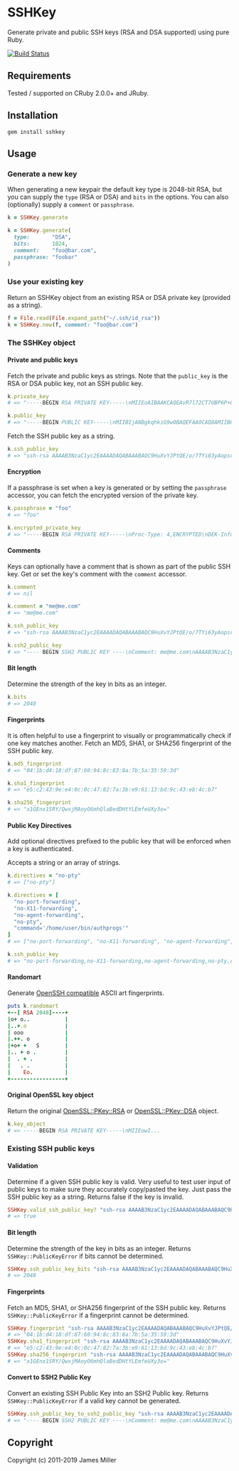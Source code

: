 # SSHKey

Generate private and public SSH keys (RSA and DSA supported) using pure Ruby.

[![Build Status](https://secure.travis-ci.org/bensie/sshkey.svg?branch=master)](http://travis-ci.org/bensie/sshkey)

## Requirements

Tested / supported on CRuby 2.0.0+ and JRuby.

## Installation

    gem install sshkey

## Usage

### Generate a new key

When generating a new keypair the default key type is 2048-bit RSA, but you can supply the `type` (RSA or DSA) and `bits` in the options.
You can also (optionally) supply a `comment` or `passphrase`.

```ruby
k = SSHKey.generate

k = SSHKey.generate(
  type:       "DSA",
  bits:       1024,
  comment:    "foo@bar.com",
  passphrase: "foobar"
)
```

### Use your existing key

Return an SSHKey object from an existing RSA or DSA private key (provided as a string).

```ruby
f = File.read(File.expand_path("~/.ssh/id_rsa"))
k = SSHKey.new(f, comment: "foo@bar.com")
```

### The SSHKey object

#### Private and public keys

Fetch the private and public keys as strings. Note that the `public_key` is the RSA or DSA public key, not an SSH public key.

```ruby
k.private_key
# => "-----BEGIN RSA PRIVATE KEY-----\nMIIEoAIBAAKCAQEAvR7l72CT7UBP6P+02Iut8gKKbKyekz/pQxnckPp1VafuaIwC\nMvYfP4ffVJTcY5IhU9mISNxZf6YDQ0TuD1aOrZYG9wsIgGY0nXhOUZxe/Q5I+V7D\nOI/hSzKF7W0cNCvaJPUSo8+soCLNSQ5mjnV3sRZ6uJwGFN30i1GulqHHKkx3vGxb\niaAL9YG58dPSbPGHFTA/epqUyd1fzCuWHyL9dHW7aw4RroNyEtVdiftAQfaK20I2\nueeDfuEtCPaxQYFQqbz5kKnXQx3fwHRpC7/84xHxsrY576evGxHw4p5EJD37scNN\ncneTG3Ly79/VVSAlrSm6ltutx0+S70scCqK0ewIDAQABAoH/MjwC15LPuDVdBIbn\ngp2XlrEWE8fGV1ainzA/ZkMg55+ztBF8hAzcQAPXTqA76jbmo18k1DWzkDSIqVWl\n5m0XeQRg1T4ZBAIh97H9G7BtispAl/yT3nJZZaAF8wsIctMzHp36VYjUUbTs0nsA\nwtZw9JkEAAVxmBlc26TWuyw9uv4fYXuR+uOsWH8jTTVPvxM9FaCCdK+dOMnswm7Y\nlOAlJj5dANkB2KPwIeE461ThyMo9GHEjpsvciMhKLuBoTSucNkhdgapAmYTSI+/1\nf1cA/KEdCMs9ANr1HFujeS01+N1Xrw/yW6EazaDN1oFHCVORtlB295Eac0Wq6y/P\npf1BAoGBAPIw4HQWsolU3f4FdIvc2POAcSJDRgt++I9Qt/QXq1SJ2dGKIveFiJgo\nZjCfHQFVZ8xl64cLzQ1WagZA1JBbbk9g5RxHDxRv7q+Kn3ogugDo9GUoQvpuuAU6\nXHoR/mLinDorJUnttL3U49xTMfrrut4qkUg+daBVptPtylpio6EDAoGBAMfnYq08\nfd/cPEQ2XPeswgtzXsKNLqA6UXBM7ZauKaFLByjy8peMMF6JPOYlBKQif5k+Egmu\nWIe8oTm8Nn5Ymt32bEd+MkHUC7kFzQeiXnM3u0oKzJMXLAvjSTs296g50YM5zJTC\nl64ACQmQOLZ9tdKorl52ZcmdbBEcZ2uwRvkpAoGAKhs5SrWPgLTSi5FjO9W/mkYg\nZTaQ/PqsOC5ubO+Yh/AXgIiln6cFon6Tlax0HIE+tJibpDT3B3SYplGrIxXiTcao\nzovEIWd8deSB6Xe7HuFhbBzd2DBbqf0FiuuJ8KM5ShuqNfovzDkxDGMic198c5eu\n/oJtbNy3Tm0vGxu/GwUCgYAgmRPXShkAq0pMmUzZups+AMdAFIO47ymelXzc6HOz\ncKevPsbefabZk6mRohG6rkF+fMe2Om8HW3QzFQUR32MJtQh9NA//+hMbTd3cU9bx\nFPJ+pXostkehfKPReyoxjZQjwQYicAUKA8l1fMYyxBclTgp5Lvd0RC5+L9KRlgJM\n2QKBgGVIWRNVpGg38dDqdq/4ue1BoTFhqoMGi6WQm3xa+NH+lyJGacdUhGRz8PxN\nhVKpIj8ljg2Rq/CA9qSgL/Z9rhn8QUMWULuAroCp0S2pMBtZ2RB+Mg2FdVFR9/Ft\nfG7co6mKUGkFPtr48EMfeKY88BRsp3yGOsROGdDsCHItjOVH\n-----END RSA PRIVATE KEY-----\n"

k.public_key
# => "-----BEGIN PUBLIC KEY-----\nMIIBIjANBgkqhkiG9w0BAQEFAAOCAQ8AMIIBCgKCAQEAvR7l72CT7UBP6P+02Iut\n8gKKbKyekz/pQxnckPp1VafuaIwCMvYfP4ffVJTcY5IhU9mISNxZf6YDQ0TuD1aO\nrZYG9wsIgGY0nXhOUZxe/Q5I+V7DOI/hSzKF7W0cNCvaJPUSo8+soCLNSQ5mjnV3\nsRZ6uJwGFN30i1GulqHHKkx3vGxbiaAL9YG58dPSbPGHFTA/epqUyd1fzCuWHyL9\ndHW7aw4RroNyEtVdiftAQfaK20I2ueeDfuEtCPaxQYFQqbz5kKnXQx3fwHRpC7/8\n4xHxsrY576evGxHw4p5EJD37scNNcneTG3Ly79/VVSAlrSm6ltutx0+S70scCqK0\newIDAQAB\n-----END PUBLIC KEY-----\n"
```

Fetch the SSH public key as a string.

```ruby
k.ssh_public_key
# => "ssh-rsa AAAAB3NzaC1yc2EAAAADAQABAAABAQC9HuXvYJPtQE/o/7TYi63yAopsrJ6TP+lDGdyQ+nVVp+5ojAIy9h8/h99UlNxjkiFT2YhI3Fl/pgNDRO4PVo6tlgb3CwiAZjSdeE5RnF79Dkj5XsM4j+FLMoXtbRw0K9ok9RKjz6ygIs1JDmaOdXexFnq4nAYU3fSLUa6WoccqTHe8bFuJoAv1gbnx09Js8YcVMD96mpTJ3V/MK5YfIv10dbtrDhGug3IS1V2J+0BB9orbQja554N+4S0I9rFBgVCpvPmQqddDHd/AdGkLv/zjEfGytjnvp68bEfDinkQkPfuxw01yd5MbcvLv39VVICWtKbqW263HT5LvSxwKorR7"
```

#### Encryption

If a passphrase is set when a key is generated or by setting the `passphrase` accessor, you can
fetch the encrypted version of the private key.

```ruby
k.passphrase = "foo"
# => "foo"

k.encrypted_private_key
# => "-----BEGIN RSA PRIVATE KEY-----\nProc-Type: 4,ENCRYPTED\nDEK-Info: AES-128-CBC,748B766CFB185C3BD1D7E4D31113EBDA\n\ntWbfOuAjBlSZdq3kdJTLZJ7prjNWOKuGpeesNfVZDziIaZNCUakvgnUFdX3IZZnj\nEYITfjZ1TEUY3EkemL/57txiP3A4iOMDK2JGg8lp3G45x6c9XucJ2YxgvMye/ugP\n014MzLvBNunWq8TolkFj4gbc+WCqsyFqGdpRsf/hx7PcLDd2nvS5zxjBAPno87KN\nYgEnZYrpyl01ePucwFVWlrlGJdc0+F+0Ms5gpjMds56YL3Rwv9BlWzapVtrqN29r\nZg0otylPAyuGJOQ8srDOa+pbSySXvcdoKfR6xQ9fIB0tUfGgrH3c5O0/rEW7FSiO\n6ng4ntXXOKKkQfCezXQVvqMjKtKAbcKaPYAvrB2Gp2VIPUN5tN52nKuWvQWPA0P/\nm/uKiFkvzDWj8xMEOdzDAG9/7ysX+T5angvhfT23+NEdGIlPZLDRHI3f+2Itn99f\nvVoDYUXiyd5h7VwOTn6scebbvyPY8DiWpB/5iaU8WBPr7TVTl9n2z+Gmy4eg3wS0\nTU4hGlKv7MiITO2+dOCZTVrKn9/gTgmtyiLucb4huBH88Nsj4zWnTrVjMMBWsTUD\nkzvo9081zgDKKeawcbZYdI1Tc4epV7SMTHpx1ztzIlPdQ6kRaWomwMSarQeSlhJe\naFx67cde6M3Kc3LOgE0VT+3NvVLnkDwkytwnQKLd6oT3d1kFxWXjMwqiPbSzz3bf\nkOhG01gsJDXIzAgDlOlhE+Qlsd3yc734UIH98rTFMVB00HS36WLuz3hh+Ew4rsrf\nDIuRIdxL/4GVdQ8J5WpSoN0tF5iQD1wpEMU2vUjYjj9TZkhpOpnK3UVvbKd4WPsV\n956XJT7ZDvX4+pvHc5GJq/UX5h42kycY0hftUoLapXt5Nhb/fL8mUT8Eix184uiO\n5mA3fgRP3oGJ28N653X/+kL2YhXCeTd2VjkVhKruuoex96Igyt8W7wW5y7MOPezf\nwfo8IzidcJcDR1W4OEOXr+oDlCE1CLGCzmenR+AUIisqz45yb5G076l8PQkI3NWC\nBhT1YbTds4QzrndIDZgMm65ZCaklm+FVHWV61rXd9rlugcq+flQuXAE/EnFtySMc\n3lztrzXulLXzgLrYG355JbQFddwehO7LdxKZA9LHC9/odcoVI9RBj1CzshYtlftR\nn56nxPTIxRTVjQdgCZ6VcjZhwv1I904NtGm4SZupiShXsbHzAfaeJ54GMq4PRlgN\nmH7JrI9/puBb1dLD0XNgPtmYIo18v9e7g9o+un/wDtxCTxhQtD0npPo1IuW4cW7q\n07lZPwGkN2FD2PNTBGXeQ6/EXTHxlyFn62GSr+DmXu0O8MJS827Vd4b8QmKzRTxf\nFEmtVhiD15KlrQxwajmhqfY6KHRxbBuG/w7ioRr2Vl0G9NmKwmJkQO8dM+mJ8rVE\nsWvm8xVm1bowahzDVPnyFUUjuGNi6jFElkv8zvlQUoTcjSZHPrQSHuX742f5Spph\nLLCHdGZ2Ry8UGPlqKtvd6V/z25NsBgbuit+hNkBsdIztH7MVGAhKSMgk1FgXmKzV\nmZnPigq5WAHtIvojzI9NfZxU2Avif0yymXNtOnipw0sCJ0notN8NuGdQEmyxThqW\n-----END RSA PRIVATE KEY-----\n"
```

#### Comments

Keys can optionally have a comment that is shown as part of the public SSH key. Get or
set the key's comment with the `comment` accessor.

```ruby
k.comment
# => nil

k.comment = "me@me.com"
# => "me@me.com"

k.ssh_public_key
# => "ssh-rsa AAAAB3NzaC1yc2EAAAADAQABAAABAQC9HuXvYJPtQE/o/7TYi63yAopsrJ6TP+lDGdyQ+nVVp+5ojAIy9h8/h99UlNxjkiFT2YhI3Fl/pgNDRO4PVo6tlgb3CwiAZjSdeE5RnF79Dkj5XsM4j+FLMoXtbRw0K9ok9RKjz6ygIs1JDmaOdXexFnq4nAYU3fSLUa6WoccqTHe8bFuJoAv1gbnx09Js8YcVMD96mpTJ3V/MK5YfIv10dbtrDhGug3IS1V2J+0BB9orbQja554N+4S0I9rFBgVCpvPmQqddDHd/AdGkLv/zjEfGytjnvp68bEfDinkQkPfuxw01yd5MbcvLv39VVICWtKbqW263HT5LvSxwKorR7 me@me.com"

k.ssh2_public_key
# => "---- BEGIN SSH2 PUBLIC KEY ----\nComment: me@me.com\nAAAAB3NzaC1yc2EAAAADAQABAAABAQC9HuXvYJPtQE/o/7TYi63yAopsrJ6TP+lDGdyQ+n\nVVp+5ojAIy9h8/h99UlNxjkiFT2YhI3Fl/pgNDRO4PVo6tlgb3CwiAZjSdeE5RnF79Dkj5\nXsM4j+FLMoXtbRw0K9ok9RKjz6ygIs1JDmaOdXexFnq4nAYU3fSLUa6WoccqTHe8bFuJoA\nv1gbnx09Js8YcVMD96mpTJ3V/MK5YfIv10dbtrDhGug3IS1V2J+0BB9orbQja554N+4S0I\n9rFBgVCpvPmQqddDHd/AdGkLv/zjEfGytjnvp68bEfDinkQkPfuxw01yd5MbcvLv39VVIC\nWtKbqW263HT5LvSxwKorR7\n---- END SSH2 PUBLIC KEY ----"
```

#### Bit length

Determine the strength of the key in bits as an integer.

```ruby
k.bits
# => 2048
```

#### Fingerprints

It is often helpful to use a fingerprint to visually or programmatically check if one key
matches another. Fetch an MD5, SHA1, or SHA256 fingerprint of the SSH public key.

```ruby
k.md5_fingerprint
# => "04:1b:d4:18:df:87:60:94:8c:83:8a:7b:5a:35:59:3d"

k.sha1_fingerprint
# => "e5:c2:43:9e:e4:0c:0c:47:82:7a:3b:e9:61:13:bd:9c:43:eb:4c:b7"

k.sha256_fingerprint
# => "x1GEnx1SRY/QwxjMAoyO6mhQlaBedDHtYLEmfeUXy3o="
```

#### Public Key Directives

Add optional directives prefixed to the public key that will be enforced when a key is authenticated.

Accepts a string or an array of strings.

```ruby
k.directives = "no-pty"
# => ["no-pty"]

k.directives = [
  "no-port-forwarding",
  "no-X11-forwarding",
  "no-agent-forwarding",
  "no-pty",
  "command='/home/user/bin/authprogs'"
]
# => ["no-port-forwarding", "no-X11-forwarding", "no-agent-forwarding", "no-pty", "command='/home/user/bin/authprogs'"]

k.ssh_public_key
# => "no-port-forwarding,no-X11-forwarding,no-agent-forwarding,no-pty,command='/home/user/bin/authprogs' ssh-rsa AAAAB3NzaC1yc2EAAAADAQABAAABAQC9HuXvYJPtQE/o/7TYi63yAopsrJ6TP+lDGdyQ+nVVp+5ojAIy9h8/h99UlNxjkiFT2YhI3Fl/pgNDRO4PVo6tlgb3CwiAZjSdeE5RnF79Dkj5XsM4j+FLMoXtbRw0K9ok9RKjz6ygIs1JDmaOdXexFnq4nAYU3fSLUa6WoccqTHe8bFuJoAv1gbnx09Js8YcVMD96mpTJ3V/MK5YfIv10dbtrDhGug3IS1V2J+0BB9orbQja554N+4S0I9rFBgVCpvPmQqddDHd/AdGkLv/zjEfGytjnvp68bEfDinkQkPfuxw01yd5MbcvLv39VVICWtKbqW263HT5LvSxwKorR7"
```

#### Randomart

Generate [OpenSSH compatible](http://www.opensource.apple.com/source/OpenSSH/OpenSSH-175/openssh/key.c) ASCII art fingerprints.

```ruby
puts k.randomart
+--[ RSA 2048]----+
|o+ o..           |
|..+.o            |
| ooo             |
|.++. o           |
|+o+ +   S        |
|.. + o .         |
|  . + .          |
|   . .           |
|    Eo.          |
+-----------------+
```

#### Original OpenSSL key object

Return the original [OpenSSL::PKey::RSA](http://www.ruby-doc.org/stdlib/libdoc/openssl/rdoc/classes/OpenSSL/PKey/RSA.html) or [OpenSSL::PKey::DSA](http://www.ruby-doc.org/stdlib/libdoc/openssl/rdoc/classes/OpenSSL/PKey/DSA.html) object.

```ruby
k.key_object
# => -----BEGIN RSA PRIVATE KEY-----\nMIIEowI...
```

### Existing SSH public keys

#### Validation

Determine if a given SSH public key is valid. Very useful to test user input of public keys to make sure they accurately copy/pasted the key. Just pass the SSH public key as a string. Returns false if the key is invalid.

```ruby
SSHKey.valid_ssh_public_key? "ssh-rsa AAAAB3NzaC1yc2EAAAADAQABAAABAQC9HuXvYJPtQE/o/7TYi63yAopsrJ6TP+lDGdyQ+nVVp+5ojAIy9h8/h99UlNxjkiFT2YhI3Fl/pgNDRO4PVo6tlgb3CwiAZjSdeE5RnF79Dkj5XsM4j+FLMoXtbRw0K9ok9RKjz6ygIs1JDmaOdXexFnq4nAYU3fSLUa6WoccqTHe8bFuJoAv1gbnx09Js8YcVMD96mpTJ3V/MK5YfIv10dbtrDhGug3IS1V2J+0BB9orbQja554N+4S0I9rFBgVCpvPmQqddDHd/AdGkLv/zjEfGytjnvp68bEfDinkQkPfuxw01yd5MbcvLv39VVICWtKbqW263HT5LvSxwKorR7"
# => true
```

#### Bit length

Determine the strength of the key in bits as an integer. Returns `SSHKey::PublicKeyError` if bits cannot be determined.

```ruby
SSHKey.ssh_public_key_bits "ssh-rsa AAAAB3NzaC1yc2EAAAADAQABAAABAQC9HuXvYJPtQE/o/7TYi63yAopsrJ6TP+lDGdyQ+nVVp+5ojAIy9h8/h99UlNxjkiFT2YhI3Fl/pgNDRO4PVo6tlgb3CwiAZjSdeE5RnF79Dkj5XsM4j+FLMoXtbRw0K9ok9RKjz6ygIs1JDmaOdXexFnq4nAYU3fSLUa6WoccqTHe8bFuJoAv1gbnx09Js8YcVMD96mpTJ3V/MK5YfIv10dbtrDhGug3IS1V2J+0BB9orbQja554N+4S0I9rFBgVCpvPmQqddDHd/AdGkLv/zjEfGytjnvp68bEfDinkQkPfuxw01yd5MbcvLv39VVICWtKbqW263HT5LvSxwKorR7"
# => 2048
```

#### Fingerprints

Fetch an MD5, SHA1, or SHA256 fingerprint of the SSH public key.
Returns `SSHKey::PublicKeyError` if a fingerprint cannot be determined.

```ruby
SSHKey.fingerprint "ssh-rsa AAAAB3NzaC1yc2EAAAADAQABAAABAQC9HuXvYJPtQE/o/7TYi63yAopsrJ6TP+lDGdyQ+nVVp+5ojAIy9h8/h99UlNxjkiFT2YhI3Fl/pgNDRO4PVo6tlgb3CwiAZjSdeE5RnF79Dkj5XsM4j+FLMoXtbRw0K9ok9RKjz6ygIs1JDmaOdXexFnq4nAYU3fSLUa6WoccqTHe8bFuJoAv1gbnx09Js8YcVMD96mpTJ3V/MK5YfIv10dbtrDhGug3IS1V2J+0BB9orbQja554N+4S0I9rFBgVCpvPmQqddDHd/AdGkLv/zjEfGytjnvp68bEfDinkQkPfuxw01yd5MbcvLv39VVICWtKbqW263HT5LvSxwKorR7"
# => "04:1b:d4:18:df:87:60:94:8c:83:8a:7b:5a:35:59:3d"
SSHKey.sha1_fingerprint "ssh-rsa AAAAB3NzaC1yc2EAAAADAQABAAABAQC9HuXvYJPtQE/o/7TYi63yAopsrJ6TP+lDGdyQ+nVVp+5ojAIy9h8/h99UlNxjkiFT2YhI3Fl/pgNDRO4PVo6tlgb3CwiAZjSdeE5RnF79Dkj5XsM4j+FLMoXtbRw0K9ok9RKjz6ygIs1JDmaOdXexFnq4nAYU3fSLUa6WoccqTHe8bFuJoAv1gbnx09Js8YcVMD96mpTJ3V/MK5YfIv10dbtrDhGug3IS1V2J+0BB9orbQja554N+4S0I9rFBgVCpvPmQqddDHd/AdGkLv/zjEfGytjnvp68bEfDinkQkPfuxw01yd5MbcvLv39VVICWtKbqW263HT5LvSxwKorR7"
# => "e5:c2:43:9e:e4:0c:0c:47:82:7a:3b:e9:61:13:bd:9c:43:eb:4c:b7"
SSHKey.sha256_fingerprint "ssh-rsa AAAAB3NzaC1yc2EAAAADAQABAAABAQC9HuXvYJPtQE/o/7TYi63yAopsrJ6TP+lDGdyQ+nVVp+5ojAIy9h8/h99UlNxjkiFT2YhI3Fl/pgNDRO4PVo6tlgb3CwiAZjSdeE5RnF79Dkj5XsM4j+FLMoXtbRw0K9ok9RKjz6ygIs1JDmaOdXexFnq4nAYU3fSLUa6WoccqTHe8bFuJoAv1gbnx09Js8YcVMD96mpTJ3V/MK5YfIv10dbtrDhGug3IS1V2J+0BB9orbQja554N+4S0I9rFBgVCpvPmQqddDHd/AdGkLv/zjEfGytjnvp68bEfDinkQkPfuxw01yd5MbcvLv39VVICWtKbqW263HT5LvSxwKorR7"
# => "x1GEnx1SRY/QwxjMAoyO6mhQlaBedDHtYLEmfeUXy3o="
```

#### Convert to SSH2 Public Key

Convert an existing SSH Public Key into an SSH2 Public key. Returns `SSHKey::PublicKeyError` if a valid key cannot be generated.

```ruby
SSHKey.ssh_public_key_to_ssh2_public_key "ssh-rsa AAAAB3NzaC1yc2EAAAADAQABAAABAQC9HuXvYJPtQE/o/7TYi63yAopsrJ6TP+lDGdyQ+nVVp+5ojAIy9h8/h99UlNxjkiFT2YhI3Fl/pgNDRO4PVo6tlgb3CwiAZjSdeE5RnF79Dkj5XsM4j+FLMoXtbRw0K9ok9RKjz6ygIs1JDmaOdXexFnq4nAYU3fSLUa6WoccqTHe8bFuJoAv1gbnx09Js8YcVMD96mpTJ3V/MK5YfIv10dbtrDhGug3IS1V2J+0BB9orbQja554N+4S0I9rFBgVCpvPmQqddDHd/AdGkLv/zjEfGytjnvp68bEfDinkQkPfuxw01yd5MbcvLv39VVICWtKbqW263HT5LvSxwKorR7 me@me.com"
# => "---- BEGIN SSH2 PUBLIC KEY ----\nComment: me@me.com\nAAAAB3NzaC1yc2EAAAADAQABAAABAQC9HuXvYJPtQE/o/7TYi63yAopsrJ6TP+lDGdyQ+n\nVVp+5ojAIy9h8/h99UlNxjkiFT2YhI3Fl/pgNDRO4PVo6tlgb3CwiAZjSdeE5RnF79Dkj5\nXsM4j+FLMoXtbRw0K9ok9RKjz6ygIs1JDmaOdXexFnq4nAYU3fSLUa6WoccqTHe8bFuJoA\nv1gbnx09Js8YcVMD96mpTJ3V/MK5YfIv10dbtrDhGug3IS1V2J+0BB9orbQja554N+4S0I\n9rFBgVCpvPmQqddDHd/AdGkLv/zjEfGytjnvp68bEfDinkQkPfuxw01yd5MbcvLv39VVIC\nWtKbqW263HT5LvSxwKorR7\n---- END SSH2 PUBLIC KEY ----"
```

## Copyright

Copyright (c) 2011-2019 James Miller
